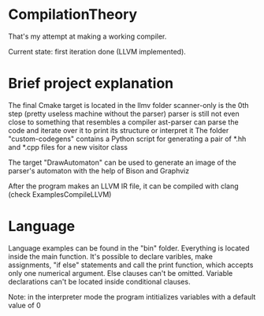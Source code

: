 # CompilationTheory
That's my attempt at making a working compiler.

Current state: first iteration done (LLVM implemented).

# Brief project explanation
The final Cmake target is located in the llmv folder
scanner-only is the 0th step (pretty useless machine without the parser)
parser is still not even close to something that resembles a compiler
ast-parser can parse the code and iterate over it to print its structure or interpret it
The folder "custom-codegens" contains a Python script for generating a pair of *.hh and *.cpp files for a new visitor class

The target "DrawAutomaton" can be used to generate an image of the parser's automaton with the help of Bison and Graphviz

After the program makes an LLVM IR file, it can be compiled with clang (check ExamplesCompileLLVM)

# Language
Language examples can be found in the "bin" folder.
Everything is located inside the main function. It's possible to declare varibles, make assignments, "if else" statements and call the print function, which accepts only one numerical argument.
Else clauses can't be omitted. Variable declarations can't be located inside conditional clauses.

Note: in the interpreter mode the program intitializes variables with a default value of 0